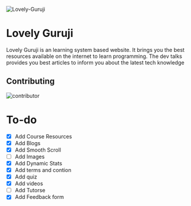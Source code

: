 ![Lovely-Guruji](https://ik.imagekit.io/jabedzaman/lovely-guruji/with_name_rRwLRIWPi.png?ik-sdk-version=javascript-1.4.3&updatedAt=1667418556099)

# Lovely Guruji

Lovely Guruji is an learning system based website. It brings you the best resources available on the internet to learn programming. 
The dev talks provides you best articles to inform you about the latest tech knowledge

## Contributing

![contributor](https://contrib.rocks/image?repo=jabedzaman/lovely-guruji)

# To-do

- [x] Add Course Resources
- [x] Add Blogs
- [x] Add Smooth Scroll
- [ ] Add Images
- [x] Add Dynamic Stats
- [x] Add terms and contion
- [x] Add quiz
- [x] Add videos
- [ ] Add Tutorse
- [x] Add Feedback form
